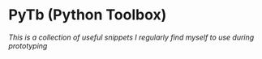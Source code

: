 # PyTb (Python Toolbox)

*This is a collection of useful snippets I regularly find myself to use during prototyping*